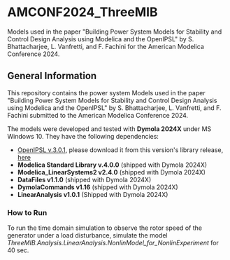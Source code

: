 # AMCONF2024_ThreeMIB
Models used in the paper "Building Power System Models for Stability and Control Design  Analysis using Modelica and the OpenIPSL" by S. Bhattacharjee, L. Vanfretti, and F. Fachini for the American Modelica Conference 2024.
## General Information

This repository contains the power system Models used in the paper "Building Power System Models for Stability and Control Design  Analysis using Modelica and the OpenIPSL" by S. Bhattacharjee, L. Vanfretti, and F. Fachini submitted to the American Modelica Conference 2024.

The models were developed and tested with **Dymola 2024X** under MS Windows 10. They have the following dependencies:
- [OpenIPSL v.3.0.1](https://github.com/OpenIPSL/OpenIPSL/releases/tag/v3.0.1), please download it from this version's library release, [here](https://github.com/OpenIPSL/OpenIPSL/releases/tag/v3.0.1)
- **Modelica Standard Library v.4.0.0** (shipped with Dymola 2024X)
- **Modelica_LinearSystems2 v2.4.0** (shipped with Dymola 2024X)
- **DataFiles v1.1.0** (shipped with Dymola 2024X)
- **DymolaCommands v1.16** (shipped with Dymola 2024X)
- **LinearAnalysis v1.0.1** (Shipped with Dymola 2024X)
### How to Run

To run the time domain simulation to observe the rotor speed of the generator under a load disturbance, simulate the model _ThreeMIB.Analysis.LinearAnalysis.NonlinModel_for_NonlinExperiment_ for 40 sec.
